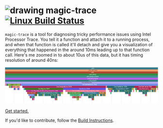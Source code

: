 # <img src="https://user-images.githubusercontent.com/128969/160153610-22726be8-faf9-4042-97c3-d5c9fb2027dd.svg" alt="drawing" width="50"/> magic-trace [![Linux Build Status](https://img.shields.io/github/workflow/status/janestreet/magic-trace/build?logo=github)](https://github.com/janestreet/magic-trace/actions?query=workflow%3Abuild)

`magic-trace` is a tool for diagnosing tricky performance issues using
Intel Processor Trace. You tell it a function and attach it to a
running process, and when that function is called it'll detach and give
you a visualization of everything that happened in the around 10ms
leading up to that function call. Here's me zoomed in to about 10us of
this data, but it has timing resolution of around 40ns:

![10us of OCaml program startup](docs/assets/example-trace.png) 

[Get started.](https://github.com/janestreet/magic-trace/wiki/Getting-started)

If you'd like to contribute, follow the [Build Instructions](https://github.com/janestreet/magic-trace/wiki/Build-instructions).
